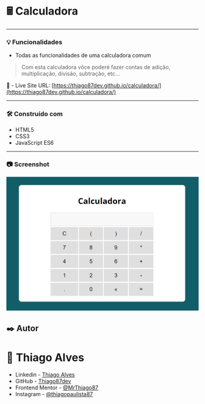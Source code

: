 # 🖩 Calculadora 
---
### :bulb: Funcionalidades

* Todas as funcionalidades de uma calculadora comum

> Com esta calculadora võce poderé fazer contas de adição, multiplicação, divisão, subtração, etc...

:link: - Live Site URL: [https://thiago87dev.github.io/calculadora/](https://thiago87dev.github.io/calculadora/)

---

### 🛠️ Construído com

* HTML5
* CSS3
* JavaScript ES6

---

### :camera: Screenshot 

![screenshot](./assets/img/calculator.png)

## ✒️ Autor
# :raising_hand: Thiago Alves

- Linkedin - [Thiago Alves](https://www.linkedin.com/in/thiago-alves-010915274/)
- GitHub - [Thiago87dev](https://github.com/Thiago87dev)
- Frontend Mentor - [@MrThiago87](https://www.frontendmentor.io/profile/MrThiago87)
- Instagram - [@thiagopaulista87](https://www.instagram.com/thiagopaulista87/)
